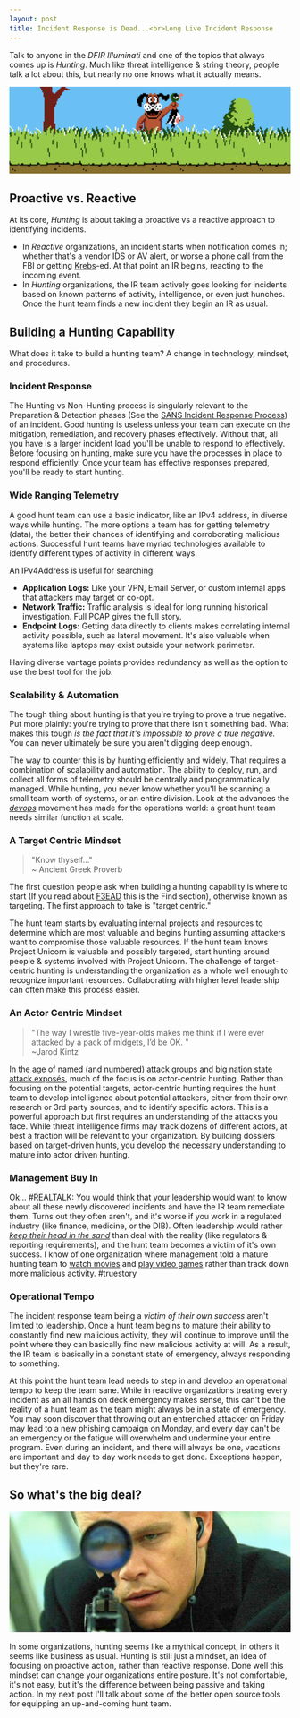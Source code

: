 ```yaml
---
layout: post
title: Incident Response is Dead...<br>Long Live Incident Response
---
```


Talk to anyone in the _DFIR Illuminati_ and one of the topics that always comes up is _Hunting_. Much like threat intelligence & string theory, people talk a lot about this, but nearly no one knows what it actually means.

![Get it? Hunting?](/public/hunting.png)

## Proactive vs. Reactive

At its core, _Hunting_ is about taking a proactive vs a reactive approach to identifying incidents.

- In _Reactive_ organizations, an incident starts when notification comes in; whether that's a vendor IDS or AV alert, or worse a phone call from the FBI or getting [Krebs](http://krebsonsecurity.com/)-ed. At that point an IR begins, reacting to the incoming event.
- In _Hunting_ organizations, the IR team actively goes looking for incidents based on known patterns of activity, intelligence, or even just hunches. Once the hunt team finds a new incident they begin an IR as usual.

## Building a Hunting Capability

What does it take to build a hunting team? A change in technology, mindset, and procedures.

###  Incident Response

The Hunting vs Non-Hunting process is singularly relevant to the Preparation & Detection phases (See the [SANS Incident Response Process](http://sroberts.github.io/2015/03/18/sans-ir/)) of an incident. Good hunting is useless unless your team can execute on the mitigation, remediation, and recovery phases effectively. Without that, all you have is a larger incident load you'll be unable to respond to effectively. Before focusing on hunting, make sure you have the processes in place to respond efficiently. Once your team has effective responses prepared, you'll be ready to start hunting.

### Wide Ranging Telemetry

A good hunt team can use a basic indicator, like an IPv4 address, in diverse ways while hunting. The more options a team has for getting telemetry (data), the better their chances of identifying and corroborating malicious actions. Successful hunt teams have myriad technologies available to identify different types of activity in different ways.

An IPv4Address is useful for searching:

- __Application Logs:__ Like your VPN, Email Server, or custom internal apps that attackers may target or co-opt.
- __Network Traffic:__ Traffic analysis is ideal for long running historical investigation. Full PCAP gives the full story.
- __Endpoint Logs:__ Getting data directly to clients makes correlating internal activity possible, such as lateral movement. It's also valuable when systems like laptops may exist outside your network perimeter.

Having diverse vantage points provides redundancy as well as the option to use the best tool for the job.

### Scalability & Automation

The tough thing about hunting is that you're trying to prove a true negative. Put more plainly: you're trying to prove that there isn't something bad. What makes this tough _is the fact that it's impossible to prove a true negative._ You can never ultimately be sure you aren't digging deep enough.

The way to counter this is by hunting efficiently and widely. That requires a combination of scalability and automation. The ability to deploy, run, and collect all forms of telemetry should be centrally and programmatically managed. While hunting, you never know whether you'll be scanning a small team worth of systems, or an entire division. Look at the advances the _[devops](http://theagileadmin.com/what-is-devops/)_ movement has made for the operations world: a great hunt team needs similar function at scale.

### A Target Centric Mindset

> <i class="fa fa-comments-o fa-3x pull-left"></i> "Know thyself..."<br>~ Ancient Greek Proverb

The first question people ask when building a hunting capability is where to start (If you read about [F3EAD](http://sroberts.github.io/2015/03/24/f3ead/) this is the Find section), otherwise known as targeting. The first approach to take is "target centric."

The hunt team starts by evaluating internal projects and resources to determine which are most valuable and begins hunting assuming attackers want to compromise those valuable resources. If the hunt team knows Project Unicorn is valuable and possibly targeted, start hunting around people & systems involved with Project Unicorn. The challenge of target-centric hunting is understanding the organization as a whole well enough to recognize important resources. Collaborating with higher level leadership can often make this process easier.

### An Actor Centric Mindset

> <i class="fa fa-comments-o fa-3x pull-left"></i> "The way I wrestle five-year-olds makes me think if I were ever attacked by a pack of midgets, I’d be OK. " <br> ~Jarod Kintz

In the age of [named](http://blog.crowdstrike.com/?s=hurricane+panda) (and [numbered](https://www.fireeye.com/blog/threat-research/2015/04/apt_30_and_the_mecha.html)) attack groups and [big nation state attack exposés](http://www.kaspersky.com/about/news/virus/2015/equation-group-the-crown-creator-of-cyber-espionage), much of the focus is on actor-centric hunting. Rather than focusing on the potential targets, actor-centric hunting requires the hunt team to develop intelligence about potential attackers, either from their own research or 3rd party sources, and to identify specific actors. This is a powerful approach but first requires an understanding of the attacks you face. While threat intelligence firms may track dozens of different actors, at best a fraction will be relevant to your organization. By building dossiers based on target-driven hunts, you develop the necessary understanding to mature into actor driven hunting.

### Management Buy In

Ok... #REALTALK: You would think that your leadership would want to know about all these newly discovered incidents and have the IR team remediate them. Turns out they often aren't, and it's worse if you work in a regulated industry (like finance, medicine, or the DIB). Often leadership would rather [_keep their head in the sand_](http://www.weedist.com/wp-content/uploads/2012/06/Head-In-Sand.jpg) than deal with the reality (like regulators & reporting requirements), and the hunt team becomes a victim of it's own success. I know of one organization where management told a mature hunting team to [watch movies](http://www.imdb.com/title/tt1190536/) and [play video games](http://www.hedgewars.org/) rather than track down more malicious activity. #truestory

### Operational Tempo

The incident response team being a _victim of their own success_ aren't limited to leadership. Once a hunt team begins to mature their ability to constantly find new malicious activity, they will continue to improve until the point where they can basically find new malicious activity at will. As a result, the IR team is basically in a constant state of emergency, always responding to something.

At this point the hunt team lead needs to step in and develop an operational tempo to keep the team sane. While in reactive organizations treating every incident as an all hands on deck emergency makes sense, this can't be the reality of a hunt team as the team might always be in a state of emergency. You may soon discover that throwing out an entrenched attacker on Friday may lead to a new phishing campaign on Monday, and every day can't be an emergency or the fatigue will overwhelm and undermine your entire program. Even during an incident, and there will always be one, vacations are important and day to day work needs to get done. Exceptions happen, but they're rare.

## So what's the big deal?

![A Borne Hunter!](/public/borne.png)

In some organizations, hunting seems like a mythical concept, in others it seems like business as usual. Hunting is still just a mindset, an idea of focusing on proactive action, rather than reactive response. Done well this mindset can change your organizations entire posture. It's not comfortable, it's not easy, but it's the difference between being passive and taking action. In my next post I'll talk about some of the better open source tools for equipping an up-and-coming hunt team.
